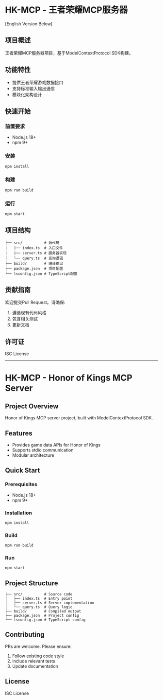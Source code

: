 # HK-MCP - 王者荣耀MCP服务器

[English Version Below]

## 项目概述
王者荣耀MCP服务器项目，基于ModelContextProtocol SDK构建。

## 功能特性
- 提供王者荣耀游戏数据接口
- 支持标准输入输出通信
- 模块化架构设计

## 快速开始
### 前置要求
- Node.js 18+
- npm 9+

### 安装
```bash
npm install
```

### 构建
```bash
npm run build
```

### 运行
```bash
npm start
```

## 项目结构
```
├── src/          # 源代码
│   ├── index.ts  # 入口文件
│   ├── server.ts # 服务器实现
│   └── query.ts  # 查询逻辑
├── build/        # 编译输出
├── package.json  # 项目配置
└── tsconfig.json # TypeScript配置
```

## 贡献指南
欢迎提交Pull Request。请确保:
1. 遵循现有代码风格
2. 包含相关测试
3. 更新文档

## 许可证
ISC License

---

# HK-MCP - Honor of Kings MCP Server

## Project Overview
Honor of Kings MCP server project, built with ModelContextProtocol SDK.

## Features
- Provides game data APIs for Honor of Kings
- Supports stdio communication
- Modular architecture

## Quick Start
### Prerequisites
- Node.js 18+
- npm 9+

### Installation
```bash
npm install
```

### Build
```bash
npm run build
```

### Run
```bash
npm start
```

## Project Structure
```
├── src/          # Source code
│   ├── index.ts  # Entry point
│   ├── server.ts # Server implementation
│   └── query.ts  # Query logic
├── build/        # Compiled output
├── package.json  # Project config
└── tsconfig.json # TypeScript config
```

## Contributing
PRs are welcome. Please ensure:
1. Follow existing code style
2. Include relevant tests
3. Update documentation

## License
ISC License